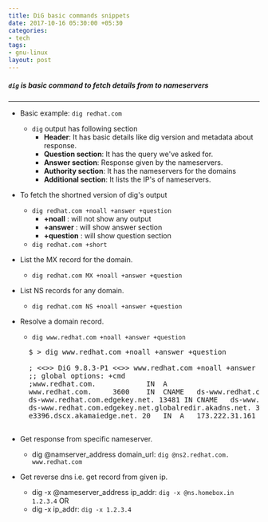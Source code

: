 ```yaml
---
title: DiG basic commands snippets
date: 2017-10-16 05:30:00 +05:30
categories:
- tech
tags:
- gnu-linux
layout: post
---
```


##### `dig` is basic command to fetch details from to nameservers
---


* Basic example: `dig redhat.com`
    * `dig` output has following section
        * **Header**: It has basic details like dig version and metadata about response.
        * **Question section**: It has the query we've asked for.
        * **Answer section**: Response given by the nameservers.
        * **Authority section**: It has the nameservers for the domains
        * **Additional section**: It lists the IP's of nameservers.

* To fetch the shortned version of dig's output
    * `dig redhat.com +noall +answer +question`
        * **+noall** : will not show any output
        * **+answer** :  will show answer section
        * **+question** : will show question section
    * `dig redhat.com +short`

* List the MX record for the domain.
    * `dig redhat.com MX +noall +answer +question`

* List NS records for any domain.
    * `dig redhat.com NS +noall +answer +question`

* Resolve a domain record.
    * `dig www.redhat.com +noall +answer +question`
    <pre>
    $ > dig www.redhat.com +noall +answer +question

    ; <<>> DiG 9.8.3-P1 <<>> www.redhat.com +noall +answer +question
    ;; global options: +cmd
    ;www.redhat.com.			IN	A
    www.redhat.com.		3600	IN	CNAME	ds-www.redhat.com.edgekey.net.
    ds-www.redhat.com.edgekey.net. 13481 IN	CNAME	ds-www.redhat.com.edgekey.net.globalredir.akadns.net.
    ds-www.redhat.com.edgekey.net.globalredir.akadns.net. 3600 IN CNAME e3396.dscx.akamaiedge.net.
    e3396.dscx.akamaiedge.net. 20	IN	A	173.222.31.161
    </pre>

* Get response from specific nameserver.
    * dig @namserver_address domain_url:  `dig @ns2.redhat.com. www.redhat.com`

* Get reverse dns i.e. get record from given ip.
    * dig -x @nameserver_address ip_addr: `dig -x @ns.homebox.in 1.2.3.4` OR
    * dig -x ip_addr: `dig -x 1.2.3.4`
